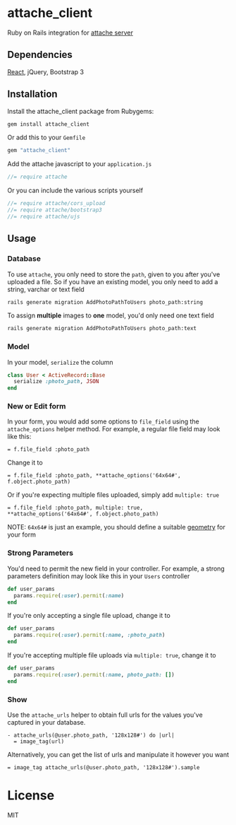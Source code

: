# attache_client

Ruby on Rails integration for [attache server](https://github.com/choonkeat/attache)

## Dependencies

[React](https://github.com/reactjs/react-rails), jQuery, Bootstrap 3

## Installation

Install the attache_client package from Rubygems:

``` bash
gem install attache_client
```

Or add this to your `Gemfile`

``` ruby
gem "attache_client"
```

Add the attache javascript to your `application.js`

``` javascript
//= require attache
```

Or you can include the various scripts yourself

``` javascript
//= require attache/cors_upload
//= require attache/bootstrap3
//= require attache/ujs
```

## Usage

### Database

To use `attache`, you only need to store the `path`, given to you after you've uploaded a file. So if you have an existing model, you only need to add a string, varchar or text field

``` bash
rails generate migration AddPhotoPathToUsers photo_path:string
```

To assign **multiple** images to **one** model, you'd only need one text field

``` bash
rails generate migration AddPhotoPathToUsers photo_path:text
```

### Model

In your model, `serialize` the column

``` ruby
class User < ActiveRecord::Base
  serialize :photo_path, JSON
end
```

### New or Edit form

In your form, you would add some options to `file_field` using the `attache_options` helper method. For example, a regular file field may look like this:

``` slim
= f.file_field :photo_path
```

Change it to

``` slim
= f.file_field :photo_path, **attache_options('64x64#', f.object.photo_path)
```

Or if you're expecting multiple files uploaded, simply add `multiple: true`

``` slim
= f.file_field :photo_path, multiple: true, **attache_options('64x64#', f.object.photo_path)
```

NOTE: `64x64#` is just an example, you should define a suitable [geometry](http://www.imagemagick.org/Usage/resize/) for your form

### Strong Parameters

You'd need to permit the new field in your controller. For example, a strong parameters definition may look like this in your `Users` controller

``` ruby
def user_params
  params.require(:user).permit(:name)
end
```

If you're only accepting a single file upload, change it to

``` ruby
def user_params
  params.require(:user).permit(:name, :photo_path)
end
```

If you're accepting multiple file uploads via `multiple: true`, change it to

``` ruby
def user_params
  params.require(:user).permit(:name, photo_path: [])
end
```

### Show

Use the `attache_urls` helper to obtain full urls for the values you've captured in your database.

``` slim
- attache_urls(@user.photo_path, '128x128#') do |url|
  = image_tag(url)
```

Alternatively, you can get the list of urls and manipulate it however you want

``` slim
= image_tag attache_urls(@user.photo_path, '128x128#').sample
```

# License

MIT
